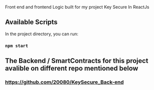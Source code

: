 Front end and frontend Logic built for my project Key Secure In ReactJs 

## Available Scripts

In the project directory, you can run:

### `npm start`

## The Backend / SmartContracts for this project avalible on different repo mentioned below
### https://github.com/20080/KeySecure_Back-end


